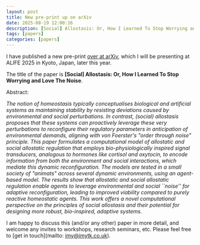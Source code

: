 ```yaml
---
layout: post
title: New pre-print up on arXiv
date: 2025-08-19 12:00:16
description: [Social] Allostasis: Or, How I Learned To Stop Worrying and Love The Noise
tags: [papers]
categories: [papers]
---
```


I have published a new pre-print [over at arXiv](https://arxiv.org/abs/2508.12791), which I will be presenting at ALIFE 2025 in Kyoto, Japan, later this year.

The title of the paper is **[Social] Allostasis: Or, How I Learned To Stop Worrying and Love The Noise**.

Abstract:

_The notion of homeostasis typically conceptualises biological and artificial systems as maintaining stability by resisting deviations caused by environmental and social perturbations. In contrast, (social) allostasis proposes that these systems can proactively leverage these very perturbations to reconfigure their regulatory parameters in anticipation of environmental demands, aligning with von Foerster's "order through noise" principle. This paper formulates a computational model of allostatic and social allostatic regulation that employs bio-physiologically inspired signal transducers, analogous to hormones like cortisol and oxytocin, to encode information from both the environment and social interactions, which mediate this dynamic reconfiguration. The models are tested in a small society of "animats" across several dynamic environments, using an agent-based model. The results show that allostatic and social allostatic regulation enable agents to leverage environmental and social ``noise'' for adaptive reconfiguration, leading to improved viability compared to purely reactive homeostatic agents. This work offers a novel computational perspective on the principles of social allostasis and their potential for designing more robust, bio-inspired, adaptive systems._

I am happy to discuss this (and/or any other) paper in more detail, and welcome any invites to workshops, research seminars, etc. Please feel free to [get in touch](mailto: imy@imytk.co.uk).
